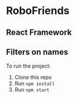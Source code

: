 # RoboFriends
## React Framework
## Filters on names

To run the project:

1. Clone this repo
2. Run `npm install`
3. Run `npm start`